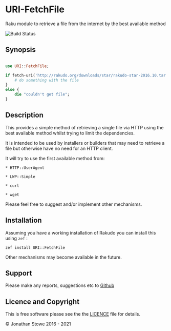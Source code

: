 # URI-FetchFile

Raku module to retrieve a file from the internet by the best available method

![Build Status](https://github.com/jonathanstowe/URI-FetchFile/workflows/CI/badge.svg)

## Synopsis

```raku

use URI::FetchFile;

if fetch-uri('http://rakudo.org/downloads/star/rakudo-star-2016.10.tar.gz', 'rakudo-star-2016.10.tar.gz') {
    # do something with the file
}
else {
    die "couldn't get file";
}

```

## Description

This provides a simple method of retrieving a single file via HTTP using the
best available method whilst trying to limit the dependencies.

It is intended to be used by installers or builders that may need to retrieve
a file but otherwise have no need for an HTTP client.

It will try to use the first available method from:

	* HTTP::UserAgent

	* LWP::Simple

	* curl

	* wget


Please feel free to suggest and/or implement other mechanisms.

## Installation

Assuming you have a working installation of Rakudo you can install this using ```zef``` : 

	zef install URI::FetchFile

Other mechanisms may become available in the future.

## Support

Please make any reports, suggestions etc to [Github](https://github.com/jonathanstowe/URI-FetchFile/issues)

## Licence and Copyright

This is free software please see the the [LICENCE](LICENCE) file for details.

© Jonathan Stowe 2016 - 2021
